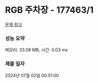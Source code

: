 # RGB 주차장 - 177463/1 

[문제 링크](https://level.goorm.io/exam/177463/rgb-%EC%A3%BC%EC%B0%A8%EC%9E%A5/quiz/1) 

### 성능 요약

메모리: 33.08 MB, 시간: 0.03 ms

### 제출 일자

2024년 07월 02일 00:51:00

